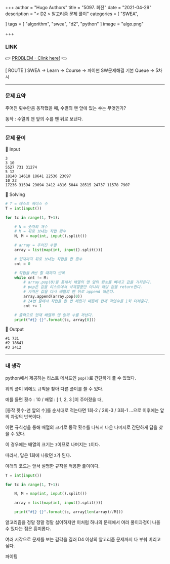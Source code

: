 +++
author = "Hugo Authors"
title = "5097. 회전"
date = "2021-04-29"
description = "< D2 > 알고리즘 문제 풀이"
categories = [
    "SWEA",

]
tags = [
    "algorithm", "swea", "d2", "python"
]
image = "algo.png"

+++

### LINK

👉   [PROBLEM - Clink here!](https://swexpertacademy.com/main/learn/course/subjectDetail.do?subjectId=AWOVIoJqqfYDFAWg)   👈

[ ROUTE ] SWEA -> Learn -> Course -> 파이썬 SW문제해결 기본 Queue -> 5차시

-----

### 문제 요약

주어진 횟수만큼 동작했을 때, 수열의 맨 앞에 있는 수는 무엇인가?

동작 : 수열의 맨 앞의 수를 맨 뒤로 보낸다.

-----

### 문제 풀이

📌 Input

```
3
3 10
5527 731 31274
5 12
18140 14618 18641 22536 23097
10 23
17236 31594 29094 2412 4316 5044 28515 24737 11578 7907
```

📌 Solving

```python
# T = 테스트 케이스 수
T = int(input())

for tc in range(1, T+1):

	# N = 숫자의 개수
	# M = 뒤로 보내는 작업 횟수
	N, M = map(int, input().split())

	# array = 주어진 수열
	array = list(map(int, input().split()))

	# 현재까지 뒤로 보내는 작업을 한 횟수
	cnt = 0

	# 작업을 M번 할 때까지 반복
	while cnt != M:
		# array.pop(0)을 통해서 배열의 맨 앞의 원소를 빼내고 값을 가져온다.
		# pop은 값을 리스트에서 삭제할뿐만 아니라 해당 값을 return한다.
		# 가져온 값을 다시 배열의 맨 뒤로 append 해준다.
		array.append(array.pop(0))
		# 24번 줄에서 작업을 한 번 해줬기 때문에 현재 작업수를 1회 더해준다.
		cnt += 1

	# 출력으로 현재 배열의 맨 앞의 수를 꺼낸다.
	print("#{} {}".format(tc, array[0]))
```

📌  Output

```mark
#1 731
#2 18641
#3 2412
```



-----



### 내 생각

python에서 제공하는 리스트 메서드인 `pop()`로 간단하게 풀 수 있었다.

위의 풀이 외에도 규칙을 찾아 다른 풀이를 쓸 수 있다.

예를 들면 횟수 : 10 / 배열 : [ 1, 2, 3 ]이 주어졌을 때,

[동작 횟수-맨 앞의 수]를 순서대로 적는다면 1회-2 / 2회-3 / 3회-1 ...으로 이후에는 앞의 과정의 반복이다.

이런 규칙성을 통해 배열의 크기로 동작 횟수를 나눠서 나온 나머지로 간단하게 답을 찾을 수 있다.

이 경우에는 배열의 크기는 `3`이므로 나머지는 `1`이다.

따라서, 답은 1회에 나왔던 `2`가 된다.

아래의 코드는 앞서 설명한 규칙을 적용한 풀이이다.

```python
T = int(input())

for tc in range(1, T+1):

	N, M = map(int, input().split())

	array = list(map(int, input().split()))

	print("#{} {}".format(tc, array[len(array)//M]))
```



알고리즘을 정말 정말 정말 싫어하지만 이처럼 하나의 문제에서 여러 풀이과정이 나올 수 있다는 점은 흥미롭다.

여러 시각으로 문제를 보는 감각을 길러 D4 이상의 알고리즘 문제까지 다 부숴 버리고 싶다.

파이팅

